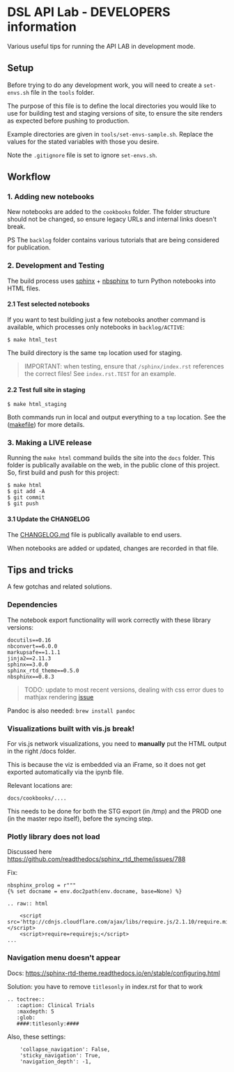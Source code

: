 # DSL API Lab - DEVELOPERS information

Various useful tips for running the API LAB in development mode.

## Setup

Before trying to do any development work, you will need to create a `set-envs.sh` file in the `tools` folder.

The purpose of this file is to define the local directories you would like to use for building test and staging versions of site, to ensure the site renders as expected before pushing to production.

Example directories are given in `tools/set-envs-sample.sh`. Replace the values for the stated variables with those you desire.

Note the `.gitignore` file is set to ignore `set-envs.sh`.

## Workflow

### 1. Adding new notebooks

New notebooks are added to the `cookbooks` folder. The folder structure should not be changed, so ensure legacy URLs and internal links doesn't break. 

PS The `backlog` folder contains various tutorials that are being considered for publication.

### 2. Development and Testing

The build process uses [sphinx](http://www.sphinx-doc.org/en/master/config) + [nbsphinx](https://nbsphinx.readthedocs.io/en/0.8.7/) to turn Python notebooks into HTML files. 

#### 2.1 Test selected notebooks

If you want to test building just a few notebooks another command is available, which processes only notebooks in `backlog/ACTIVE`:  

```
$ make html_test
```

The build directory is the same `tmp` location used for staging. 

> IMPORTANT: when testing, ensure that `/sphinx/index.rst` references the correct files! See `index.rst.TEST` for an example.

#### 2.2 Test full site in staging

```
$ make html_staging 
```

Both commands run in local and output everything to a `tmp` location. See the ([makefile](https://github.com/digital-science/dsl-api-lab-master/blob/master/Makefile)) for more details. 


### 3. Making a LIVE release

Running the `make html` command builds the site into the `docs` folder. This folder is publically available on the web, in the public clone of this project. So, first build and push for this project: 

```
$ make html 
$ git add -A
$ git commit
$ git push
```

#### 3.1 Update the CHANGELOG

The [CHANGELOG.md](CHANGELOG.md) file is publically available to end users. 

When notebooks are added or updated, changes are recorded in that file. 


## Tips and tricks

A few gotchas and related solutions.

### Dependencies

The notebook export functionality will work correctly with these library versions:

```
docutils==0.16 
nbconvert==6.0.0
markupsafe==1.1.1 
jinja2==2.11.3
sphinx==3.0.0 
sphinx_rtd_theme==0.5.0 
nbsphinx==0.8.3 
```

> TODO: update to most recent versions, dealing with css error dues to mathjax rendering [issue](https://github.com/spatialaudio/nbsphinx/issues/572#issuecomment-853389268) 

Pandoc is also needed: `brew install pandoc`


### Visualizations built with vis.js break!

For vis.js network visualizations, you need to **manually** put the HTML output in the right /docs folder. 

This is because the viz is embedded via an iFrame, so it does not get exported automatically via the ipynb file.

Relevant locations are:

```
docs/cookbooks/....
```

This needs to be done for both the STG export (in /tmp) and the PROD one (in the master repo itself), before the syncing step.


### Plotly library does not load

Discussed here  https://github.com/readthedocs/sphinx_rtd_theme/issues/788

Fix:

```
nbsphinx_prolog = r"""
{% set docname = env.doc2path(env.docname, base=None) %}

.. raw:: html

    <script src='http://cdnjs.cloudflare.com/ajax/libs/require.js/2.1.10/require.min.js'></script>
    <script>require=requirejs;</script>
...
```



### Navigation menu doesn't appear

Docs: https://sphinx-rtd-theme.readthedocs.io/en/stable/configuring.html

Solution: you have to remove `titlesonly` in index.rst for that to work

```
.. toctree::
   :caption: Clinical Trials 
   :maxdepth: 5
   :glob:
   ####:titlesonly:####
```

Also, these settings:

```
    'collapse_navigation': False,
    'sticky_navigation': True,
    'navigation_depth': -1,
```

